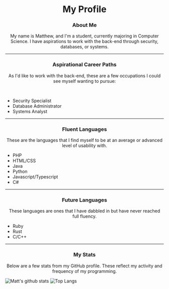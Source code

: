 <h1 align="center">My Profile</h1>
<h3 align="center">About Me</h3>
<p align="center">
My name is Matthew, and I'm a student, currently majoring in Computer Science.
I have aspirations to work with the back-end through security, databases, or systems.
</p>

---

<h3 align="center">Aspirational Career Paths</h3>
<p align="center">As I'd like to work with the back-end, these are a few occupations I could see myself wanting to pursue:</p>
<br/>

* Security Specialist 
* Database Administrator
* Systems Analyst


---

<h3 align="center">Fluent Languages</h3>

<p align="center">These are the languages that I find myself to be at an average or advanced level of usability with.</p>

* PHP
* HTML/CSS
* Java
* Python
* Javascript/Typescript
* C#

---

<h3 align="center">Future Languages</h3>

<p align="center">These languages are ones that I have dabbled in but have never reached full fluency.</p>

* Ruby
* Rust
* C/C++

---

<h3 align="center">My Stats</h3>

<p align="center">Below are a few stats from my GitHub profile. These reflect my activity and frequency of my programming.</p>

![Matt's github stats](https://github-readme-stats.vercel.app/api?username=sylvrs&line_height=20&hide_border=true&hide_title=true&count_private=true&show_icons=true&theme=buefy&count_private=true)
![Top Langs](https://github-readme-stats.vercel.app/api/top-langs/?username=sylvrs&hide_border=true&hide_title=true&count_private=true)
